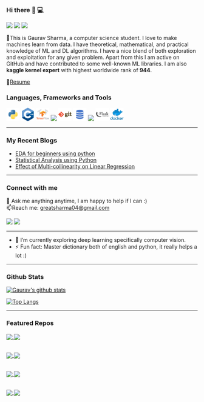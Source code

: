 ### Hi there  :wave: 💻

<p><a href="https://www.linkedin.com/in/gaurav-sharma-002b6416b/"><img src="https://img.shields.io/badge/linkedin-%230077B5.svg?&style=for-the-badge&logo=linkedin&logoColor=white" height=25></a> <a href="https://medium.com/@greatsharma04/"><img src="https://img.shields.io/badge/medium-%2312100E.svg?&style=for-the-badge&logo=medium&logoColor=white" height=25></a> <a href="https://www.kaggle.com/gauravsharma99"><img src="https://avatars0.githubusercontent.com/u/1336944?s=200&v=4" height=25></a></p>

:boy:This is Gaurav Sharma, a computer science student. I love to make machines learn from data. I have theoretical, mathematical, and practical knowledge of ML and DL algorithms. I have a nice blend of both exploration and exploitation for any given problem. Apart from this I am active on GitHub and have contributed to some well-known ML libraries. I am also **kaggle kernel expert** with highest worldwide rank of **944**.

📝[Resume](https://drive.google.com/file/d/1yNW7sn-FGzsoJ7nGYbjpXRZkSpwXIfZ_/view?usp=sharing)<br>

### Languages, Frameworks and Tools

<p><img src="https://raw.githubusercontent.com/github/explore/80688e429a7d4ef2fca1e82350fe8e3517d3494d/topics/python/python.png" height=35>
  <img src="https://raw.githubusercontent.com/github/explore/80688e429a7d4ef2fca1e82350fe8e3517d3494d/topics/cpp/cpp.png" height=35>
  <img src="https://raw.githubusercontent.com/github/explore/80688e429a7d4ef2fca1e82350fe8e3517d3494d/topics/tensorflow/tensorflow.png" height=35>
  <img src="https://img.shields.io/badge/PyTorch%20-%23EE4C2C.svg?&style=for-the-badge&logo=PyTorch&logoColor=white" />
  <img src="https://raw.githubusercontent.com/github/explore/80688e429a7d4ef2fca1e82350fe8e3517d3494d/topics/git/git.png" height=35>
  <img src="https://raw.githubusercontent.com/github/explore/80688e429a7d4ef2fca1e82350fe8e3517d3494d/topics/sql/sql.png" height=35>
  <img src ="https://img.shields.io/badge/sqlite-%2307405e.svg?&style=for-the-badge&logo=sqlite&logoColor=white"/>
  <img src="https://raw.githubusercontent.com/github/explore/80688e429a7d4ef2fca1e82350fe8e3517d3494d/topics/flask/flask.png" height=35> 
  <img src="https://raw.githubusercontent.com/github/explore/80688e429a7d4ef2fca1e82350fe8e3517d3494d/topics/docker/docker.png" height=35> 

---

### My Recent Blogs<br>
- [EDA for beginners using python](https://medium.com/@greatsharma04/eda-for-beginners-using-python-4fcd2b57d1f7)<br>
- [Statistical Analysis using Python](https://medium.com/@greatsharma04/statistical-analysis-using-python-e83f10ca3c82)<br>
- [Effect of Multi-collinearity on Linear Regression](https://medium.com/analytics-vidhya/effect-of-multicollinearity-on-linear-regression-1cf7cfc5e8eb)<br>

---

### Connect with me
💬 Ask me anything anytime, I am happy to help if I can :)<br>
:mailbox:Reach me: greatsharma04@gmail.com 
<p>                <a href="https://www.instagram.com/gaurav.sharma.99/"><img src="https://cdn.jsdelivr.net/npm/simple-icons@v3/icons/instagram.svg" height=25></a>           <a href="https://twitter.com/import_gs"><img src="https://cdn.jsdelivr.net/npm/simple-icons@v3/icons/twitter.svg" height=25></a></p>

---

- 🌱 I’m currently exploring deep learning specifically computer vision.
- ⚡ Fun fact: Master dictionary both of english and python, it really helps a lot :)

---

### Github Stats
[![Gaurav's github stats](https://github-readme-stats.vercel.app/api?username=greatsharma&count_private=true&show_icons=true&include_all_commits=1)](https://github.com/greatsharma/github-readme-stats)

[![Top Langs](https://github-readme-stats.vercel.app/api/top-langs/?username=greatsharma&hide=Rich%Text%Format,Shell)](https://github.com/greatsharma/github-readme-stats)

---

### Featured Repos

<a href="https://github.com/greatsharma/Facial_Emotion_Recognition">
  <img align="center" src="https://github-readme-stats.vercel.app/api/pin/?username=greatsharma&repo=Facial_Emotion_Recognition" />
</a>
<a href="https://github.com/greatsharma/Thumb-Gestures-Detection">
  <img align="center" src="https://github-readme-stats.vercel.app/api/pin/?username=greatsharma&repo=Thumb-Gestures-Detection" />
</a>

<br><a href="https://github.com/greatsharma/MPG">
  <img align="center" src="https://github-readme-stats.vercel.app/api/pin/?username=greatsharma&repo=MPG" />
</a>
<a href="https://github.com/greatsharma/DeepLearning-Papers-Implementation">
  <img align="center" src="https://github-readme-stats.vercel.app/api/pin/?username=greatsharma&repo=DeepLearning-Papers-Implementation" />
</a>

<br><a href="https://github.com/greatsharma/Basics-of-Quantum-in-Python">
  <img align="center" src="https://github-readme-stats.vercel.app/api/pin/?username=greatsharma&repo=Basics-of-Quantum-in-Python" />
</a>
<a href="https://github.com/greatsharma/Particle-Swarm-Optimization">
  <img align="center" src="https://github-readme-stats.vercel.app/api/pin/?username=greatsharma&repo=Particle-Swarm-Optimization" />
</a>

<br><a href="https://github.com/greatsharma/Red_Black_Tree">
  <img align="center" src="https://github-readme-stats.vercel.app/api/pin/?username=greatsharma&repo=Red_Black_Tree" />
</a>
<a href="https://github.com/greatsharma/Matuidi">
  <img align="center" src="https://github-readme-stats.vercel.app/api/pin/?username=greatsharma&repo=Matuidi" />
</a>
